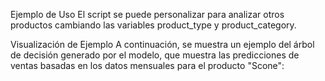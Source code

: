 Ejemplo de Uso
El script se puede personalizar para analizar otros productos cambiando las variables product_type y product_category.

Visualización de Ejemplo
A continuación, se muestra un ejemplo del árbol de decisión generado por el modelo, que muestra las predicciones de ventas basadas en los datos mensuales para el producto "Scone":
